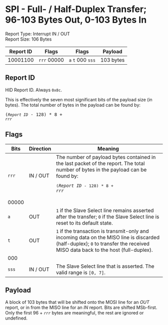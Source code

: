 
# SPI - Full- / Half-Duplex Transfer; 96-103 Bytes Out, 0-103 Bytes In
Report Type: Interrupt IN / OUT<br />
Report Size: 106 Bytes

| Report ID | Flags | Flags | Payload |
|-----------|-------|-------|---------|
| 10001100 | `rrr`&nbsp;00000 | `a`&nbsp;`t`&nbsp;000&nbsp;`sss` | 103 bytes |

## Report ID
HID Report ID.  Always `0x8c`.

This is effectively the seven most significant bits of the payload size (in bytes).  The total number of bytes in the payload can be found by: <pre>(*`Report ID`* - 128) * 8 + *`rrr`*</pre>

## Flags

| Bits  | Direction | Meaning |
|-------|-----------|---------|
| `rrr` | IN / OUT  | The number of payload bytes contained in the last packet of the report.  The total number of bytes in the payload can be found by: <pre>(*`Report ID`* - 128) * 8 + *`rrr`*</pre> |
| 00000 |          |                                                                       |
| `a`   | OUT      | `1` if the Slave Select line remains asserted after the transfer; `0` if the Slave Select line is reset to its default state. |
| `t`   | OUT      | `1` if the transaction is transmit-only and incoming data on the MISO line is discarded (half-duplex); `0` to transfer the received MISO data back to the host (full-duplex). |
| 000   |          |                                                                       |
| `sss` | IN / OUT | The Slave Select line that is asserted.  The valid range is `[0, 7]`. |

## Payload
A block of 103 bytes that will be shifted onto the MOSI line for an *OUT* report, or in from the MISO line for an *IN* report.  Bits are shifted MSb-first.  Only the first 96 + *`rrr`* bytes are meaningful, the rest are ignored or undefined.
